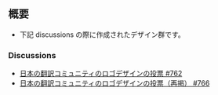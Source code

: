 ## 概要

- 下記 discussions の際に作成されたデザイン群です。

### Discussions

- [日本の翻訳コミュニティのロゴデザインの投票 #762](https://github.com/mozilla-japan/translation/discussions/752)
- [日本の翻訳コミュニティのロゴデザインの投票（再掲） #766](https://github.com/mozilla-japan/translation/discussions/766)
